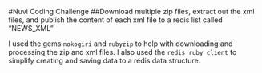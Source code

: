 #Nuvi Coding Challenge
##Download multiple zip files, extract out the xml files, and publish the content of each xml file to a redis list called “NEWS_XML”

I used the gems `nokogiri` and `rubyzip` to help with downloading and processing the zip and xml files. I also used the `redis ruby client` to simplify creating and saving data to a redis data structure.
